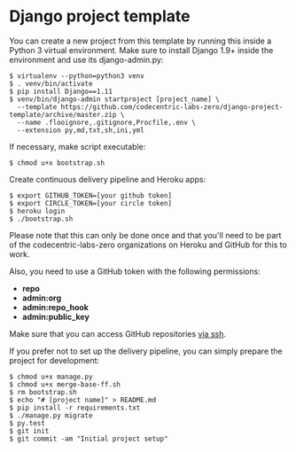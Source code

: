 # Django project template
You can create a new project from this template by running this inside a
Python 3 virtual environment. Make sure to install Django 1.9+ inside the
environment and use its django-admin.py:

```
$ virtualenv --python=python3 venv
$ . venv/bin/activate
$ pip install Django==1.11
$ venv/bin/django-admin startproject [project_name] \
  --template https://github.com/codecentric-labs-zero/django-project-template/archive/master.zip \
  --name .flooignore,.gitignore,Procfile,.env \
  --extension py,md,txt,sh,ini,yml
```

If necessary, make script executable:

```
$ chmod u+x bootstrap.sh
```

Create continuous delivery pipeline and Heroku apps:

```
$ export GITHUB_TOKEN=[your github token]
$ export CIRCLE_TOKEN=[your circle token]
$ heroku login
$ ./bootstrap.sh
```

Please note that this can only be done once and that you'll need to be part
of the codecentric-labs-zero organizations on Heroku and GitHub for this to work.

Also, you need to use a GitHub token with the following permissions:

* **repo**
* **admin:org**
* **admin:repo_hook**
* **admin:public_key**

Make sure that you can access GitHub repositories [via ssh](https://help.github.com/articles/generating-an-ssh-key/).

If you prefer not to set up the delivery pipeline, you can simply prepare the
project for development:

```
$ chmod u+x manage.py
$ chmod u+x merge-base-ff.sh
$ rm bootstrap.sh
$ echo "# [project name]" > README.md
$ pip install -r requirements.txt
$ ./manage.py migrate
$ py.test
$ git init
$ git commit -am "Initial project setup"
```
